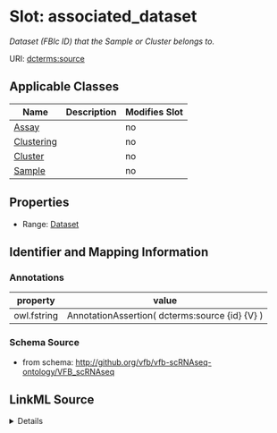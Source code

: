 

# Slot: associated_dataset


_Dataset (FBlc ID) that the Sample or Cluster belongs to._



URI: [dcterms:source](http://purl.org/dc/terms/source)



<!-- no inheritance hierarchy -->





## Applicable Classes

| Name | Description | Modifies Slot |
| --- | --- | --- |
| [Assay](Assay.md) |  |  no  |
| [Clustering](Clustering.md) |  |  no  |
| [Cluster](Cluster.md) |  |  no  |
| [Sample](Sample.md) |  |  no  |







## Properties

* Range: [Dataset](Dataset.md)





## Identifier and Mapping Information





### Annotations

| property | value |
| --- | --- |
| owl.fstring | AnnotationAssertion( dcterms:source {id} {V} ) |



### Schema Source


* from schema: http://github.org/vfb/vfb-scRNAseq-ontology/VFB_scRNAseq




## LinkML Source

<details>
```yaml
name: associated_dataset
annotations:
  owl.fstring:
    tag: owl.fstring
    value: AnnotationAssertion( dcterms:source {id} {V} )
description: Dataset (FBlc ID) that the Sample or Cluster belongs to.
from_schema: http://github.org/vfb/vfb-scRNAseq-ontology/VFB_scRNAseq
rank: 1000
slot_uri: dcterms:source
alias: associated_dataset
domain_of:
- Sample
- Assay
- Clustering
- Cluster
range: Dataset

```
</details>